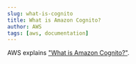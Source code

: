 ```yaml
---
slug: what-is-cognito
title: What is Amazon Cognito?
author: AWS
tags: [aws, documentation]
---
```


AWS explains ["What is Amazon Cognito?"](https://docs.aws.amazon.com/cognito/latest/developerguide/what-is-amazon-cognito.html).
